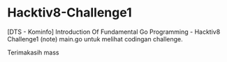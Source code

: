 # Hacktiv8-Challenge1
[DTS - Kominfo] Introduction Of Fundamental Go Programming - Hacktiv8 Challenge1
(note) main.go untuk melihat codingan challenge.

Terimakasih mass
